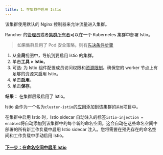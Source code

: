 ```yaml
---
title: 1、在集群中启用 Istio
---
```


该集群使用默认的 Nginx 控制器来允许流量进入集群。

Rancher 的[管理员](/docs/admin-settings/rbac/global-permissions/_index)或者[集群所有者](/docs/admin-settings/rbac/cluster-project-roles/_index)可以在一个 Kubernetes 集群中部署 Istio。

> 如果集群启用了 Pod 安全策略，则有[先决条件步骤](/docs/cluster-admin/tools/istio/setup/enable-istio-in-cluster/enable-istio-with-psp/_index)

1. 从**全局**视图中，导航到要启用 Istio 的集群。
1. 单击**工具 > Istio**。
1. 可选: 为 Istio 组件配置成员访问权限和[资源限制](/docs/cluster-admin/tools/istio/resources/_index)。确保您的 worker 节点上有足够的资源来启用 Istio。
1. 单击**启用**。
1. 单击**保存**。

**结果：** 在集群层级启用了 Istio。

Istio 会作为一个名为`cluster-istio`的[应用](/docs/catalog/launching-apps/_index)添加到该集群的`系统`项目中。

在集群中启用 Istio 时，Istio sidecar 自动注入的标签`istio-injection = enabled`将自动添加到该集群中的每个新的命名空间。这会自动在这些命名空间中部署的所有新工作负载中启用 Istio sidecar 注入。您将需要在预先存在的命名空间和工作负载中手动启用 Istio。

#### [下一步：在命名空间中启用 Istio](/docs/cluster-admin/tools/istio/setup/enable-istio-in-namespace/_index)
